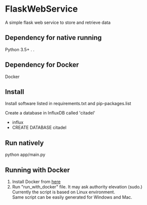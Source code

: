 # FlaskWebService
A simple flask web service to store and retrieve data

## Dependency for native running
Python 3.5+
.
.

## Dependency for Docker
Docker

## Install
Install software listed in requirements.txt and pip-packages.list

Create a database in InfluxDB called 'citadel'
* influx
* CREATE DATABASE citadel

## Run natively
python app/main.py



## Running with Docker
1. Install Docker from [here](https://docs.docker.com/engine/installation/linux/ubuntu/)
2. Run "run_with_docker" file. It may ask authority elevation (sudo.)  
   Currently the script is based on Linux environment.  
   Same script can be easily generated for Windows and Mac.

